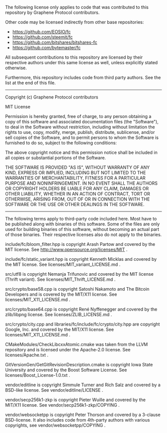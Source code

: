 The following license only applies to code that was contributed to this repository by Graphene Protocol contributors.

Other code may be licensed indirectly from other base repositories:
- https://github.com/EOSIO/fc
- https://github.com/steemit/fc
- https://github.com/bitshares/bitshares-fc
- https://github.com/bytemaster/fc

All subsequent contributions to this repository are licensed by their respective authors under this same license as well, unless explicitly stated otherwise.

Furthermore, this repository includes code from third party authors. See the list at the end of this file.

----

Copyright (c) Graphene Protocol contributors

MIT License

Permission is hereby granted, free of charge, to any person obtaining a copy
of this software and associated documentation files (the "Software"), to deal
in the Software without restriction, including without limitation the rights
to use, copy, modify, merge, publish, distribute, sublicense, and/or sell
copies of the Software, and to permit persons to whom the Software is
furnished to do so, subject to the following conditions:

The above copyright notice and this permission notice shall be included in all
copies or substantial portions of the Software.

THE SOFTWARE IS PROVIDED "AS IS", WITHOUT WARRANTY OF ANY KIND, EXPRESS OR
IMPLIED, INCLUDING BUT NOT LIMITED TO THE WARRANTIES OF MERCHANTABILITY,
FITNESS FOR A PARTICULAR PURPOSE AND NONINFRINGEMENT. IN NO EVENT SHALL THE
AUTHORS OR COPYRIGHT HOLDERS BE LIABLE FOR ANY CLAIM, DAMAGES OR OTHER
LIABILITY, WHETHER IN AN ACTION OF CONTRACT, TORT OR OTHERWISE, ARISING FROM,
OUT OF OR IN CONNECTION WITH THE SOFTWARE OR THE USE OR OTHER DEALINGS IN THE
SOFTWARE.

----

The following terms apply to third-party code included here. Most have to be published along with binaries of this software.
Some of the files are only used for building binaries of this software, without becoming an actual part of those binaries. Their respective licenses also do not apply to the binaries.

include/fc/bloom_filter.hpp is copyright Arash Partow and covered by the MIT license. See http://www.opensource.org/licenses/MIT .

include/fc/static_variant.hpp is copyright Kenneth Micklas and covered by the MIT license. See licenses/MIT_variant_LICENSE.md .

src/utf8 is copyright Nemanja Trifunovic and covered by the MIT license (Thrift variant). See licenses/MIT_Thrift_LICENSE.md .

src/crypto/base58.cpp is copyright Satoshi Nakamoto and The Bitcoin Developers and is covered by the MIT/X11 license. See licenses/MIT_X11_LICENSE.md .

src/crypto/base64.cpp is copyright René Nyffenegger and covered by the zlib/libpng license. See licenses/ZLIB_LICENSE.md .

src/crypto/city.cpp and libraries/fc/include/fc/crypto/city.hpp are copyright Google, Inc. and covered by the MIT/X11 license. See licenses/MIT_X11_LICENSE.md .

CMakeModules/CheckLibcxxAtomic.cmake was taken from the LLVM repository and is licensed under the Apache-2.0 license. See licenses/Apache.txt .

GitVersionGen/GetGitRevisionDescription.cmake is copyright Iowa State University and covered by the Boost Software License. See licenses/Boost_License-1.0.txt .

vendor/editline is copyright Simmule Turner and Rich Salz and covered by a BSD-like license. See vendor/editline/LICENSE .

vendor/secp256k1-zkp is copyright Pieter Wuille and covered by the MIT/X11 license. See vendor/secp256k1-zkp/COPYING .

vendor/websocketpp is copyright Peter Thorson and covered by a 3-clause BSD-license. It also includes code from 4th-party authors with various copyrights, see vendor/websocketpp/COPYING .
